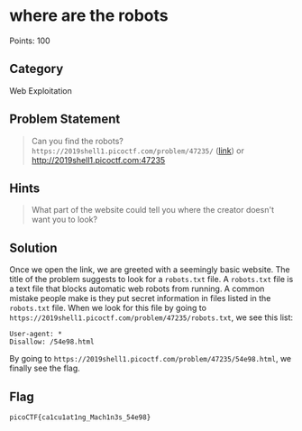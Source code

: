 # where are the robots
Points: 100
## Category
Web Exploitation
## Problem Statement
> Can you find the robots? `https://2019shell1.picoctf.com/problem/47235/` ([link](https://2019shell1.picoctf.com/problem/47235/)) or http://2019shell1.picoctf.com:47235
## Hints
> What part of the website could tell you where the creator doesn't want you to look?
## Solution
Once we open the link, we are greeted with a seemingly basic website. The title of the problem suggests to look for a `robots.txt` file. A `robots.txt` file is a text file that blocks automatic web robots from running. A common mistake people make is they put secret information in files listed in the `robots.txt` file. When we look for this file by going to `https://2019shell1.picoctf.com/problem/47235/robots.txt`, we see this list:
```
User-agent: *
Disallow: /54e98.html
```
By going to `https://2019shell1.picoctf.com/problem/47235/54e98.html`, we finally see the flag.
## Flag
`picoCTF{ca1cu1at1ng_Mach1n3s_54e98}`